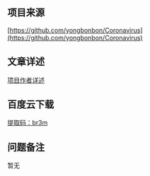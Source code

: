 ## 项目来源
[https://github.com/yongbonbon/Coronavirus](https://github.com/yongbonbon/Coronavirus)
## 文章详述
[项目作者详述](https://github.com/yongbonbon/Coronavirus)
## 百度云下载
[提取码：br3m](https://pan.baidu.com/s/1bvrjRSm6f6ZR0o8i66P9hQ)
## 问题备注
暂无
